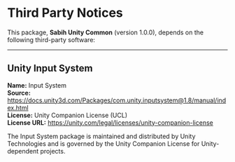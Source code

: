 # Third Party Notices

This package, **Sabih Unity Common** (version 1.0.0), depends on the following third-party software:

---

## Unity Input System

**Name:** Input System  
**Source:** https://docs.unity3d.com/Packages/com.unity.inputsystem@1.8/manual/index.html  
**License:** Unity Companion License (UCL)  
**License URL:** https://unity.com/legal/licenses/unity-companion-license

The Input System package is maintained and distributed by Unity Technologies and is governed by the Unity Companion License for Unity-dependent projects.
